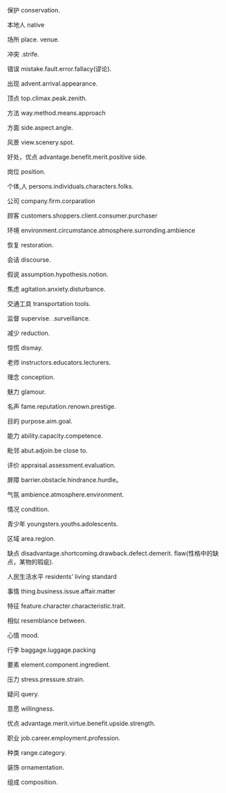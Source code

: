 保护 conservation.

本地人 native

场所 place. venue.

冲突 .strife.
 
错误 mistake.fault.error.fallacy(谬论).

出现 advent.arrival.appearance.

顶点 top.climax.peak.zenith.

方法 way.method.means.approach

方面 side.aspect.angle.

风景 view.scenery.spot.

好处，优点 advantage.benefit.merit.positive side.

岗位 position.

个体,人 persons.individuals.characters.folks.

公司 company.firm.corparation

顾客 customers.shoppers.client.consumer.purchaser

环境 environment.circumstance.atmosphere.surronding.ambience

恢复 restoration.

会话 discourse.

假说 assumption.hypothesis.notion.

焦虑 agitation.anxiety.disturbance.

交通工具 transportation tools.

监督 supervise.  .surveillance.

减少 reduction.

惊慌 dismay.

老师 instructors.educators.lecturers.

理念 conception.

魅力 glamour.

名声 fame.reputation.renown.prestige.

目的 purpose.aim.goal.

能力 ability.capacity.competence.

毗邻 abut.adjoin.be close to.

评价 appraisal.assessment.evaluation.

屏障 barrier.obstacle.hindrance.hurdle。

气氛 ambience.atmosphere.environment.

情况 condition.

青少年 youngsters.youths.adolescents.

区域 area.region.

缺点 disadvantage.shortcoming.drawback.defect.demerit. flaw(性格中的缺点，某物的瑕疵).

人民生活水平 residents’ living standard 

事情 thing.business.issue.affair.matter

特征 feature.character.characteristic.trait.

相似  resemblance between.

心情 mood.

行李 baggage.luggage.packing

要素 element.component.ingredient.

压力 stress.pressure.strain.

疑问 query.

意愿 willingness.

优点 advantage.merit.virtue.benefit.upside.strength.

职业 job.career.employment.profession.

种类 range.category.

装饰 ornamentation.

组成 composition.

